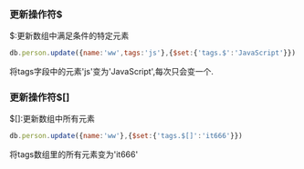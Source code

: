 ### 更新操作符$

$:更新数组中满足条件的特定元素

```javascript
db.person.update({name:'ww',tags:'js'},{$set:{'tags.$':'JavaScript'}})
```

将tags字段中的元素'js'变为'JavaScript',每次只会变一个.

### 更新操作符$[]

$[]:更新数组中所有元素

```javascript
db.person.update({name:'ww'},{$set:{'tags.$[]':'it666'}})
```

将tags数组里的所有元素变为'it666'
